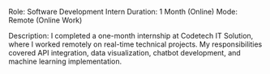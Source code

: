 Role: Software Development Intern
Duration: 1 Month (Online)
Mode: Remote (Online Work)

Description:
I completed a one-month internship at Codetech IT Solution, where I worked remotely on real-time technical projects.
My responsibilities covered API integration, data visualization, chatbot development, and machine learning implementation.

